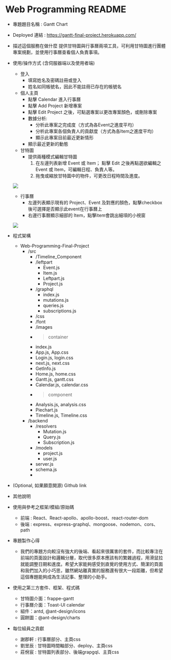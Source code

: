 # Web Programming README 

* 專題題目名稱 : Gantt Chart
* Deployed 連結 : https://gantt-final-project.herokuapp.com/
* 描述這個服務在做什麼
提供甘特圖與行事曆兩項工具，可利用甘特圖進行團體專案規劃，並使用行事曆查看個人負責事項。
* 使用/操作方式 (含伺服器端以及使用者端)
    * 登入
        * 填寫姓名及密碼註冊或登入
        * 姓名如同帳號名，因此不能註冊已存在的帳號名
    * 個人主頁
        * 點擊 Calendar 進入行事曆
        * 點擊 Add Project 新增專案
        * 點擊 Edit Project 之後，可點選專案以更改專案顏色，或刪除專案
        * 數據分析:
            * 分析此專案之完成度（方式為各Event之進度平均）
            * 分析此專案各個負責人的貢獻度（方式為各Item之進度平均）
            * 顯示此專案目前最近更新情形
        * 顯示最近更新的動態
    * 甘特圖
        * 提供兩種模式編輯甘特圖
            1.  在左邊列表新增 Event 或 Item；
            點擊 Edit 之後再點選欲編輯之 Event 或 Item，可編輯日程、負責人等。
            2. 拖曳或縮放甘特圖中的物件，可更改日程時間及進度。
            
     ![](https://i.imgur.com/MnFsMxK.png)

            
    * 行事曆
        * 左邊列表顯示現有的 Project、Event 及對應的顏色，點擊checkbox後可選擇是否顯示此event在行事曆上
        * 右邊行事曆顯示細部的 Item，點擊item會跳出細項的小視窗
        
     ![](https://i.imgur.com/lCYF9Nb.png)

* 程式架構
    * Web-Programming-Final-Project
        * /src
            * /Timeline_Component
            * /leftpart
                * Event.js
                * Item.js
                * Leftpart.js
                * Project.js
            * /graphql
                * index.js
                * mutations.js
                * queries.js
                * subscriptions.js
            * /css
            * /font
            * /images
            * >container
            * index.js 
            * App.js, App.css
            * Login.js,  login.css
            * next.js,  next.css
            * GetInfo.js 
            * Home.js,  home.css
            * Gantt.js,  gantt.css
            * Calendar.js,  calendar.css
            * >component
            * Analysis.js,  analysis.css
            * Piechart.js
            * Timeline.js,  Timeline.css
        * /backend
            * /resolvers
                * Mutation.js
                * Query.js
                * Subscription.js
            * /models
                * project.js
                * user.js
            * server.js
            * schema.js
            * 
* (Optional, 如果願意開源) Github link
* 其他說明
* 使用與參考之框架/模組/原始碼
    * 前端 : React、React-apollo、apollo-boost、react-router-dom
    * 後端 : express、express-graphql、mongoose、nodemon、cors、path
* 專題製作心得
    * 我們的專題方向較沒有強大的後端、看起來很厲害的套件，而比較專注在前端的頁面設計和邏輯分層，取代很多原本應該有的繁雜過程，用滑鼠拉就能調整日期和進度。希望大家能夠感受到直覺的使用方式、簡潔的頁面和我們加入的小巧思，雖然網站離真實的服務還有很大一段距離，但希望這個專題能夠成為生活記事、整理的小助手。
* 使用之第三方套件、框架、程式碼
    * 甘特圖介面：frappe-gantt
    * 行事曆介面：Toast-UI calendar
    * 組件：antd, @ant-design/icons
    * 圓餅圖：@ant-design/charts
* 每位組員之貢獻
    * 謝郡軒 : 行事曆部分、主頁css
    * 劉昱辰 : 甘特圖時間軸部分、deploy、主頁css
    * 莊佾宸 : 甘特圖列表部分、後端grapgql、主頁css
